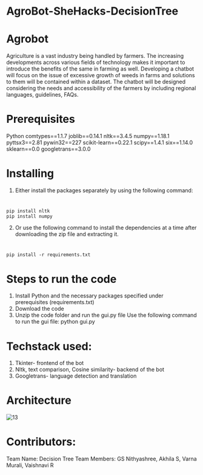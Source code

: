 # AgroBot-SheHacks-DecisionTree

# Agrobot
Agriculture is a vast industry being handled by farmers. The increasing developments across various fields of technology makes it important to introduce the benefits of the same in farming as well. Developing a chatbot will focus on the issue of excessive growth of weeds in farms and solutions to them will be contained within a dataset. The chatbot will be designed considering the needs and accessibility of the farmers by including regional languages, guidelines, FAQs. 

# Prerequisites
  Python
  comtypes==1.1.7
  joblib==0.14.1
  nltk==3.4.5
  numpy==1.18.1
  pyttsx3==2.81
  pywin32==227
  scikit-learn==0.22.1
  scipy==1.4.1
  six==1.14.0
  sklearn==0.0
  googletrans==3.0.0
  
  # Installing
1)	Either install the packages separately by using the following command:
  # 
    pip install nltk
    pip install numpy
2)  Or use the following command to install the dependencies at a time after downloading the zip file and extracting it.
   #
    pip install -r requirements.txt


# Steps to run the code
1)	Install Python and the necessary packages specified under prerequisites (requirements.txt)
2)	Download the code
3)	Unzip the code folder and run the gui.py file 
Use the following command to run the gui file:
python gui.py

# Techstack used: 
1)	Tkinter- frontend of the bot
2)	Nltk, text comparison, Cosine similarity- backend of the bot
3)	Googletrans- language detection and translation

# Architecture
![13](https://user-images.githubusercontent.com/45993890/95009135-3c566a00-063d-11eb-8b02-b2c77df6784b.JPG)

# Contributors:
Team Name: Decision Tree
Team Members: GS Nithyashree, Akhila S, Varna Murali, Vaishnavi R


